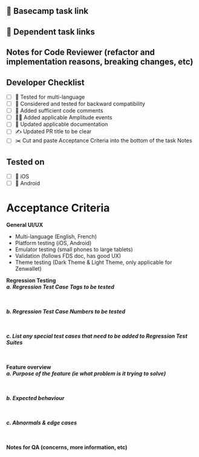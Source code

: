 ## 🔗 Basecamp task link


## 🔗 Dependent task links


## Notes for Code Reviewer (refactor and implementation reasons, breaking changes, etc)


## Developer Checklist
- [ ] 🧪 Tested for multi-language
- [ ] 🔁 Considered and tested for backward compatibility
- [ ] 💬 Added sufficient code comments
- [ ] 🧑‍💻 Added applicable Amplitude events
- [ ] 📃 Updated applicable documentation
- [ ] ✍ Updated PR title to be clear
- [ ] ✂️ Cut and paste Acceptance Criteria into the bottom of the task Notes

## Tested on
- [ ] 🍏 iOS
- [ ] 🤖 Android

# Acceptance Criteria
**General UI/UX**
- Multi-language (English, French)
- Platform testing (iOS, Android)
- Emulator testing (small phones to large tablets)
- Validation (follows FDS doc, has good UX)
- Theme testing (Dark Theme & Light Theme, only applicable for Zenwallet)

**Regression Testing**<br>
_**a. Regression Test Case Tags to be tested**_<br><br><br>


_**b. Regression Test Case Numbers to be tested**_<br><br><br>


_**c. List any special test cases that need to be added to Regression Test Suites**_<br><br><br>



**Feature overview**<br>
_**a. Purpose of the feature (ie what problem is it trying to solve)**_<br><br><br>

_**b. Expected behaviour**_<br><br><br>

_**c. Abnormals & edge cases**_<br><br><br>


**Notes for QA (concerns, more information, etc)**<br>
